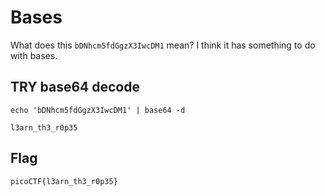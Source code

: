 # Bases

What does this `bDNhcm5fdGgzX3IwcDM1` mean? I think it has something to do with bases.

## TRY base64 decode

```
echo 'bDNhcm5fdGgzX3IwcDM1' | base64 -d

l3arn_th3_r0p35
```

## Flag

```
picoCTF{l3arn_th3_r0p35}
```

